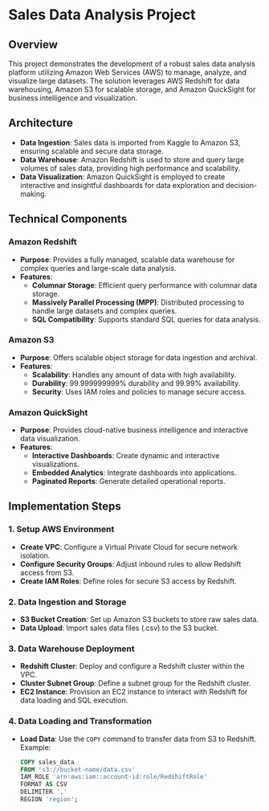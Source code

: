 # Sales Data Analysis Project

## Overview

This project demonstrates the development of a robust sales data analysis platform utilizing Amazon Web Services (AWS) to manage, analyze, and visualize large datasets. The solution leverages AWS Redshift for data warehousing, Amazon S3 for scalable storage, and Amazon QuickSight for business intelligence and visualization.

## Architecture

- **Data Ingestion**: Sales data is imported from Kaggle to Amazon S3, ensuring scalable and secure data storage.
- **Data Warehouse**: Amazon Redshift is used to store and query large volumes of sales data, providing high performance and scalability.
- **Data Visualization**: Amazon QuickSight is employed to create interactive and insightful dashboards for data exploration and decision-making.

## Technical Components

### Amazon Redshift

- **Purpose**: Provides a fully managed, scalable data warehouse for complex queries and large-scale data analysis.
- **Features**:
  - **Columnar Storage**: Efficient query performance with columnar data storage.
  - **Massively Parallel Processing (MPP)**: Distributed processing to handle large datasets and complex queries.
  - **SQL Compatibility**: Supports standard SQL queries for data analysis.

### Amazon S3

- **Purpose**: Offers scalable object storage for data ingestion and archival.
- **Features**:
  - **Scalability**: Handles any amount of data with high availability.
  - **Durability**: 99.999999999% durability and 99.99% availability.
  - **Security**: Uses IAM roles and policies to manage secure access.

### Amazon QuickSight

- **Purpose**: Provides cloud-native business intelligence and interactive data visualization.
- **Features**:
  - **Interactive Dashboards**: Create dynamic and interactive visualizations.
  - **Embedded Analytics**: Integrate dashboards into applications.
  - **Paginated Reports**: Generate detailed operational reports.

## Implementation Steps

### 1. Setup AWS Environment

- **Create VPC**: Configure a Virtual Private Cloud for secure network isolation.
- **Configure Security Groups**: Adjust inbound rules to allow Redshift access from S3.
- **Create IAM Roles**: Define roles for secure S3 access by Redshift.

### 2. Data Ingestion and Storage

- **S3 Bucket Creation**: Set up Amazon S3 buckets to store raw sales data.
- **Data Upload**: Import sales data files (.csv) to the S3 bucket.

### 3. Data Warehouse Deployment

- **Redshift Cluster**: Deploy and configure a Redshift cluster within the VPC.
- **Cluster Subnet Group**: Define a subnet group for the Redshift cluster.
- **EC2 Instance**: Provision an EC2 instance to interact with Redshift for data loading and SQL execution.

### 4. Data Loading and Transformation

- **Load Data**: Use the `COPY` command to transfer data from S3 to Redshift. Example:
  ```sql
  COPY sales_data
  FROM 's3://bucket-name/data.csv'
  IAM_ROLE 'arn:aws:iam::account-id:role/RedshiftRole'
  FORMAT AS CSV
  DELIMITER ','
  REGION 'region';
